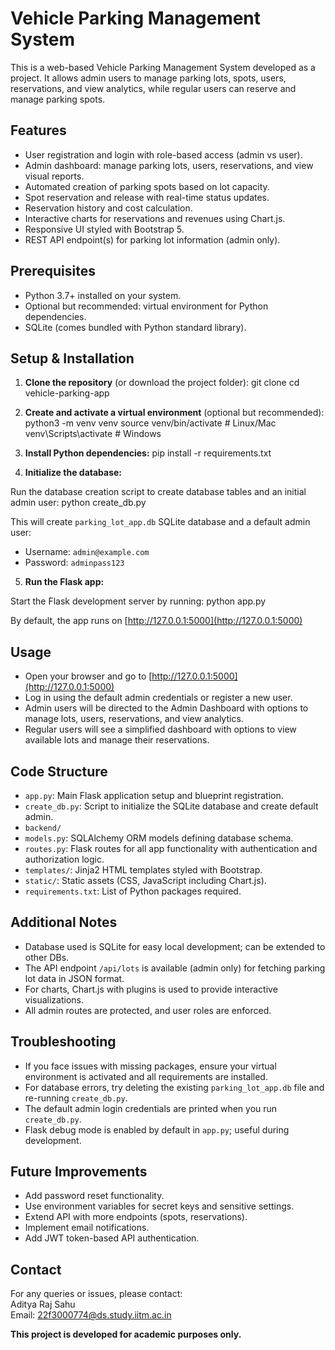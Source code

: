 # Vehicle Parking Management System

This is a web-based Vehicle Parking Management System developed as a project. It allows admin users to manage parking lots, spots, users, reservations, and view analytics, while regular users can reserve and manage parking spots.

## Features

- User registration and login with role-based access (admin vs user).
- Admin dashboard: manage parking lots, users, reservations, and view visual reports.
- Automated creation of parking spots based on lot capacity.
- Spot reservation and release with real-time status updates.
- Reservation history and cost calculation.
- Interactive charts for reservations and revenues using Chart.js.
- Responsive UI styled with Bootstrap 5.
- REST API endpoint(s) for parking lot information (admin only).


## Prerequisites

- Python 3.7+ installed on your system.
- Optional but recommended: virtual environment for Python dependencies.
- SQLite (comes bundled with Python standard library).


## Setup & Installation

1. **Clone the repository** (or download the project folder):
git clone <repository-url>
cd vehicle-parking-app

2. **Create and activate a virtual environment** (optional but recommended):
python3 -m venv venv
source venv/bin/activate # Linux/Mac
venv\Scripts\activate # Windows

3. **Install Python dependencies:**
pip install -r requirements.txt

4. **Initialize the database:**

Run the database creation script to create database tables and an initial admin user:
python create_db.py

This will create `parking_lot_app.db` SQLite database and a default admin user:

- Username: `admin@example.com`
- Password: `adminpass123`

5. **Run the Flask app:**

Start the Flask development server by running:
python app.py

By default, the app runs on [http://127.0.0.1:5000](http://127.0.0.1:5000)

## Usage

- Open your browser and go to [http://127.0.0.1:5000](http://127.0.0.1:5000)
- Log in using the default admin credentials or register a new user.
- Admin users will be directed to the Admin Dashboard with options to manage lots, users, reservations, and view analytics.
- Regular users will see a simplified dashboard with options to view available lots and manage their reservations.

## Code Structure

- `app.py`: Main Flask application setup and blueprint registration.
- `create_db.py`: Script to initialize the SQLite database and create default admin.
- `backend/`
- `models.py`: SQLAlchemy ORM models defining database schema.
- `routes.py`: Flask routes for all app functionality with authentication and authorization logic.
- `templates/`: Jinja2 HTML templates styled with Bootstrap.
- `static/`: Static assets (CSS, JavaScript including Chart.js).
- `requirements.txt`: List of Python packages required.

## Additional Notes

- Database used is SQLite for easy local development; can be extended to other DBs.
- The API endpoint `/api/lots` is available (admin only) for fetching parking lot data in JSON format.
- For charts, Chart.js with plugins is used to provide interactive visualizations.
- All admin routes are protected, and user roles are enforced.


## Troubleshooting

- If you face issues with missing packages, ensure your virtual environment is activated and all requirements are installed.
- For database errors, try deleting the existing `parking_lot_app.db` file and re-running `create_db.py`.
- The default admin login credentials are printed when you run `create_db.py`.
- Flask debug mode is enabled by default in `app.py`; useful during development.


## Future Improvements

- Add password reset functionality.
- Use environment variables for secret keys and sensitive settings.
- Extend API with more endpoints (spots, reservations).
- Implement email notifications.
- Add JWT token-based API authentication.


## Contact

For any queries or issues, please contact:  
Aditya Raj Sahu  
Email: 22f3000774@ds.study.iitm.ac.in


**This project is developed for academic purposes only.**





